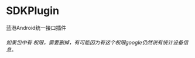 # SDKPlugin
蓝港Android统一接口插件


###### 如果包中有 <uses-permission android:name="android.permission.READ_PHONE_STATE"/> 权限，需要删掉，有可能因为有这个权限google仍然说有统计设备信息。


